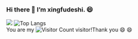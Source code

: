 ### Hi there 👋 I’m xingfudeshi. :smile:	

<!--
**xingfudeshi/xingfudeshi** is a ✨ _special_ ✨ repository because its `README.md` (this file) appears on your GitHub profile.

Here are some ideas to get you started:

- 🔭 I’m currently working on ...
- 🌱 I’m currently learning ...
- 👯 I’m looking to collaborate on ...
- 🤔 I’m looking for help with ...
- 💬 Ask me about ...
- 📫 How to reach me: ...
- 😄 Pronouns: ...
- ⚡ Fun fact: ...
-->
![](https://github-readme-stats.vercel.app/api?username=xingfudeshi&show_icons=true&theme=gruvbox)
![Top Langs](https://github-readme-stats.vercel.app/api/top-langs/?username=xingfudeshi&layout=compact&theme=tokyonight)  
You are my ![Visitor Count](https://profile-counter.glitch.me/xingfudeshi/count.svg) visitor!Thank you :smile:	:smile:	


